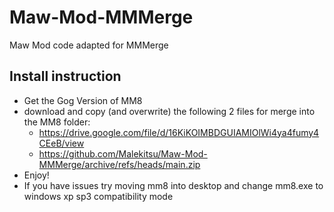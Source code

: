 # Maw-Mod-MMMerge
Maw Mod code adapted for MMMerge
## Install instruction
- Get the Gog Version of MM8
- download and copy (and overwrite) the following 2 files for merge into the MM8 folder:
  - https://drive.google.com/file/d/16KiKOIMBDGUIAMIOlWi4ya4fumy4CEeB/view
  - https://github.com/Malekitsu/Maw-Mod-MMMerge/archive/refs/heads/main.zip
- Enjoy!
- If you have issues try moving mm8 into desktop and change mm8.exe to windows xp sp3 compatibility mode
